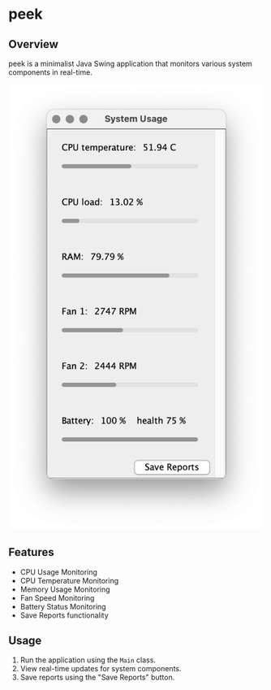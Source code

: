 # peek

## Overview
peek is a minimalist Java Swing application that monitors various system components in real-time.

![Screenshot](src/main/resources/screenshot.png)

## Features
- CPU Usage Monitoring
- CPU Temperature Monitoring
- Memory Usage Monitoring
- Fan Speed Monitoring
- Battery Status Monitoring
- Save Reports functionality

## Usage
1. Run the application using the `Main` class.
2. View real-time updates for system components.
3. Save reports using the "Save Reports" button.
